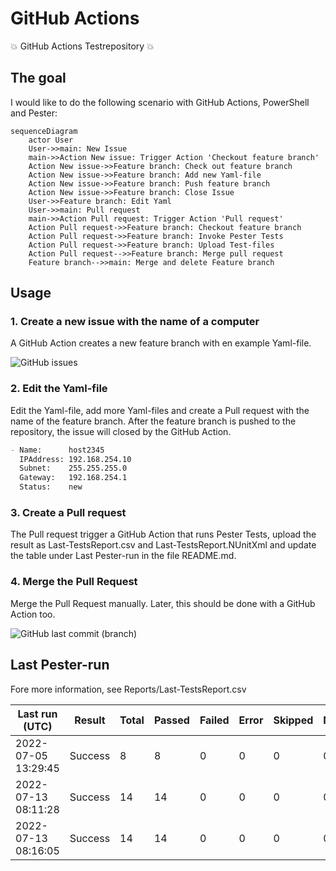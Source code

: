# GitHub Actions

:boom: GitHub Actions Testrepository :boom:

## The goal

I would like to do the following scenario with GitHub Actions, PowerShell and Pester:

````mermaid
sequenceDiagram
    actor User
    User->>main: New Issue
    main->>Action New issue: Trigger Action 'Checkout feature branch'
    Action New issue->>Feature branch: Check out feature branch
    Action New issue->>Feature branch: Add new Yaml-file
    Action New issue->>Feature branch: Push feature branch
    Action New issue->>Feature branch: Close Issue
    User->>Feature branch: Edit Yaml
    User->>main: Pull request
    main->>Action Pull request: Trigger Action 'Pull request'
    Action Pull request->>Feature branch: Checkout feature branch
    Action Pull request->>Feature branch: Invoke Pester Tests
    Action Pull request->>Feature branch: Upload Test-files
    Action Pull request-->>Feature branch: Merge pull request
    Feature branch-->>main: Merge and delete Feature branch
````

## Usage

### 1. Create a new issue with the name of a computer

A GitHub Action creates a new feature branch with en example Yaml-file.  

![GitHub issues](https://img.shields.io/github/issues-raw/tinuwalther/actionstest)

### 2. Edit the Yaml-file

Edit the Yaml-file, add more Yaml-files and create a Pull request with the name of the feature branch. After the feature branch is pushed to the repository, the issue will closed by the GitHub Action.

````markdown
- Name:      host2345
  IPAddress: 192.168.254.10
  Subnet:    255.255.255.0
  Gateway:   192.168.254.1
  Status:    new
 ````

### 3. Create a Pull request

The Pull request trigger a GitHub Action that runs Pester Tests, upload the result as Last-TestsReport.csv and Last-TestsReport.NUnitXml and update the table under Last Pester-run in the file README.md.

### 4. Merge the Pull Request

Merge the Pull Request manually. Later, this should be done with a GitHub Action too.

![GitHub last commit (branch)](https://img.shields.io/github/last-commit/tinuwalther/actionstest/main)

## Last Pester-run

Fore more information, see Reports/Last-TestsReport.csv

Last run (UTC)|Result|Total|Passed|Failed|Error|Skipped|NotRun
-|-|-|-|-|-|-|-
2022-07-05 13:29:45|Success|8|8|0|0|0|0
2022-07-13 08:11:28|Success|14|14|0|0|0|0
2022-07-13 08:16:05|Success|14|14|0|0|0|0
